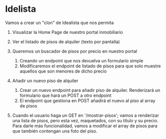 # Idelista

Vamos a crear un "clon" de Idealista que nos permita

1. Visualizar la Home Page de nuestro portal inmobiliario
2. Ver el listado de pisos de alquiler (texto por pantalla)
3. Queremos un buscador de pisos por precio en nuestro portal
   1. Creando un endpoint que nos devuelva un formulario simple
   2. Modificaremos el endpoint de listado de pisos para que solo muestre aquellos que son menores de dicho precio
4. Añadir un nuevo piso de alquiler
   1. Crear un nuevo endpoint para añadir piso de alquiler. Renderizará un formulario que hará un POST a otro endpoint
   2. El endpoint que gestiona en POST añadirá el nuevo al piso al array de pisos

5. Cuando el usuario haga un GET en '/mostrar-pisos'; vamos a renderizar una lista de pisos, pero esta vez, maquetados, con su título y su precio. Para darle más funcionalidad, vamos a modificar el array de pisos para que también contengan una foto del piso.


